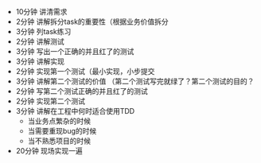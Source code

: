 - 10分钟 讲清需求
- 2分钟 讲解拆分task的重要性（根据业务价值拆分
- 3分钟 列task练习
- 2分钟 讲解测试
- 3分钟 写出一个正确的并且红了的测试
- 3分钟 讲解实现
- 2分钟 实现第一个测试（最小实现，小步提交
- 3分钟 讲解第二个测试的价值 （第二个测试写完就绿了？第二个测试的目的？
- 2分钟 写第二个测试正确的并且红了的测试
- 2分钟 实现第二个测试
- 3分钟 讲解在工程中何时适合使用TDD
	- 当业务点繁杂的时候
	- 当需要重现bug的时候
	- 当不熟悉项目的时候
- 20分钟 现场实现一遍